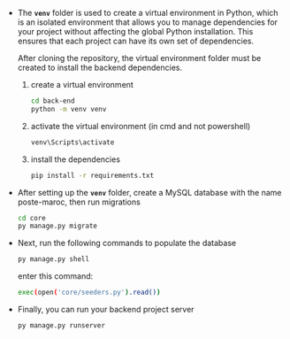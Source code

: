 
- The **`venv`** folder is used to create a virtual environment in Python, which is an isolated environment that allows you to manage dependencies for your project without affecting the global Python installation. This ensures that each project can have its own set of dependencies.
    
    After cloning the repository, the virtual environment folder must be created to install the backend dependencies.
    
    1. create a virtual environment
        
        ```bash
        cd back-end
        python -m venv venv
        ```
        
    2. activate the virtual environment (in cmd and not powershell)
        
        ```bash
        venv\Scripts\activate
        ```
        
    3. install the dependencies
        
        ```bash
        pip install -r requirements.txt
        ```
        
- After setting up the **`venv`** folder, create a MySQL database with the name poste-maroc, then run migrations
    
    ```bash
    cd core
    py manage.py migrate
    ```
    
- Next, run the following commands to populate the database
    ```bash
    py manage.py shell
    ```
    enter this command:
    ```bash
    exec(open('core/seeders.py').read())
    ```

- Finally, you can run your backend project server
    
    ```bash
    py manage.py runserver
    ```

